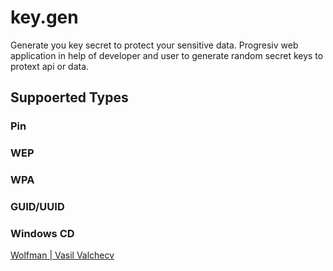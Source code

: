 # key.gen
Generate you key secret to protect your sensitive data.
Progresiv web application in help of developer and user to generate random secret keys to protext api or data.

## Suppoerted Types
### Pin
### WEP
### WPA
### GUID/UUID
### Windows CD

[Wolfman | Vasil Valchecv](http://vastril4o.github.io/)
